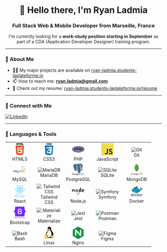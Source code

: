 <h1 align="center">👋 Hello there, I'm Ryan Ladmia</h1>
<h3 align="center">Full Stack Web & Mobile Developer from Marseille, France</h3>
<p align="center">I'm currently looking for a <strong>work-study position starting in September</strong> as part of a CDA (Application Developer Designer) training program.</p>

---

### 🚀 About Me

- 👨‍💻 My major projects are available on [ryan-ladmia.students-laplateforme.io](https://ryan-ladmia.students-laplateforme.io)  
- 📫 How to reach me: **ryan.ladmia@gmail.com**  
- 📄 Check out my resume: [ryan-ladmia.students-laplateforme.io/resume](https://ryan-ladmia.students-laplateforme.io/resume)  

---

### 🤝 Connect with Me

<p align="left">
  <a href="https://linkedin.com/in/ryan-ladmia" target="_blank">
    <img src="https://raw.githubusercontent.com/rahuldkjain/github-profile-readme-generator/master/src/images/icons/Social/linked-in-alt.svg" alt="LinkedIn" height="30" width="40" />
  </a>
</p>

---

### 🧰 Languages & Tools

<p align="center">
  <table>
    <tr>
      <td align="center" width="80">
        <img src="https://raw.githubusercontent.com/devicons/devicon/master/icons/html5/html5-original-wordmark.svg" width="40" height="40" alt="HTML5" style="background:white"><br>HTML5
      </td>
      <td align="center" width="80">
        <img src="https://raw.githubusercontent.com/devicons/devicon/master/icons/css3/css3-original-wordmark.svg" width="40" height="40" alt="CSS3"><br>CSS3
      </td>
      <td align="center" width="80">
        <img src="https://raw.githubusercontent.com/devicons/devicon/master/icons/php/php-original.svg" width="40" height="40" alt="PHP"><br>PHP
      </td>
      <td align="center" width="80">
        <img src="https://raw.githubusercontent.com/devicons/devicon/master/icons/javascript/javascript-original.svg" width="40" height="40" alt="JavaScript"><br>JavaScript
      </td>
      <td align="center" width="80">
        <img src="https://www.vectorlogo.zone/logos/git-scm/git-scm-icon.svg" width="40" height="40" alt="Git"><br>Git
      </td
    </tr>
    <tr>
      <td align="center" width="80">
        <img src="https://raw.githubusercontent.com/devicons/devicon/master/icons/mysql/mysql-original-wordmark.svg" width="40" height="40" alt="MySQL"><br>MySQL
      </td>
      <td align="center" width="80">
        <img src="https://www.vectorlogo.zone/logos/mariadb/mariadb-icon.svg" width="40" height="40" alt="MariaDB"><br>MariaDB
      </td>
      <td align="center" width="80">
        <img src="https://raw.githubusercontent.com/devicons/devicon/master/icons/postgresql/postgresql-original-wordmark.svg" width="40" height="40" alt="PostgreSQL"><br>PostgreSQL
      </td>
      <td align="center" width="80">
        <img src="https://www.vectorlogo.zone/logos/sqlite/sqlite-icon.svg" width="40" height="40" alt="SQLite"><br>SQLite
      </td>
      <td align="center" width="80">
        <img src="https://raw.githubusercontent.com/devicons/devicon/master/icons/mongodb/mongodb-original-wordmark.svg" width="40" height="40" alt="MongoDB"><br>MongoDB
      </td>
    </tr>
    <tr>
      <td align="center" width="80">
        <img src="https://raw.githubusercontent.com/devicons/devicon/master/icons/react/react-original-wordmark.svg" width="40" height="40" alt="React"><br>React
      </td>
      <td align="center" width="80">
        <img src="https://www.vectorlogo.zone/logos/tailwindcss/tailwindcss-icon.svg" width="40" height="40" alt="Tailwind CSS"><br>Tailwind CSS
      </td>
      <td align="center" width="80">
        <img src="https://raw.githubusercontent.com/devicons/devicon/master/icons/nodejs/nodejs-original-wordmark.svg" width="40" height="40" alt="Node.js"><br>Node.js
      </td>
      <td align="center" width="80">
        <img src="https://symfony.com/logos/symfony_black_03.svg" width="40" height="40" alt="Symfony"><br>Symfony
      </td>
      <td align="center" width="80">
        <img src="https://raw.githubusercontent.com/devicons/devicon/master/icons/docker/docker-original-wordmark.svg" width="40" height="40" alt="Docker"><br>Docker
      </td>
    </tr>
    <tr>
      <td align="center" width="80">
        <img src="https://raw.githubusercontent.com/devicons/devicon/master/icons/bootstrap/bootstrap-plain-wordmark.svg" width="40" height="40" alt="Bootstrap"><br>Bootstrap
      </td>
      <td align="center" width="80">
        <img src="https://raw.githubusercontent.com/prplx/svg-logos/5585531d45d294869c4eaab4d7cf2e9c167710a9/svg/materialize.svg" width="40" height="40" alt="Materialize"<br>Materialize
      </td>
      <td align="center" width="80">
        <img src="https://www.vectorlogo.zone/logos/jestjsio/jestjsio-icon.svg" width="40" height="40" alt="Jest"><br>Jest
      </td>
      <td align="center" width="80">
        <img src="https://www.vectorlogo.zone/logos/getpostman/getpostman-icon.svg" width="40" height="40" alt="Postman"><br>Postman
      </td>
    </tr>
    <tr>
      <td align="center" width="80">
        <img src="https://www.vectorlogo.zone/logos/gnu_bash/gnu_bash-icon.svg" width="40" height="40" alt="Bash"><br>Bash
      </td>
      <td align="center" width="80">
        <img src="https://raw.githubusercontent.com/devicons/devicon/master/icons/linux/linux-original.svg" width="40" height="40" alt="Linux"><br>Linux
      </td>
      <td align="center" width="80">
        <img src="https://raw.githubusercontent.com/devicons/devicon/master/icons/nginx/nginx-original.svg" width="40" height="40" alt="Nginx"><br>Nginx
      </td>
      <td align="center" width="80">
        <img src="https://www.vectorlogo.zone/logos/figma/figma-icon.svg" width="40" height="40" alt="Figma"><br>Figma
      </td>
    </tr>
  </table>
</p>
